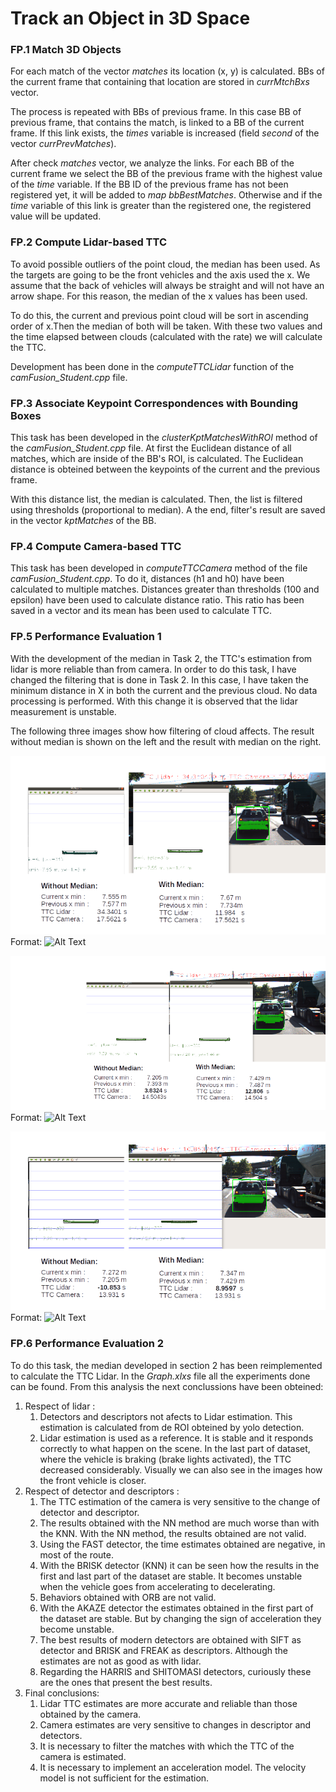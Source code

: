 # Track an Object in 3D Space
### FP.1 Match 3D Objects
For each match of the vector *matches* its location (x, y) is calculated. BBs of the current frame that containing that location are stored in *currMtchBxs* vector. 

The process is repeated with BBs of previous frame. In this case BB of previous frame, that contains the  match, is linked to a BB of the current frame. If this link exists, the *times* variable is increased (field *second* of the vector <map> *currPrevMatches*).

After check *matches*  vector, we analyze the links. For each BB of the current frame we select the BB of the previous frame with the highest value of the *time* variable. If the BB ID of the previous frame has not been registered yet, it will be added to *map bbBestMatches*. Otherwise and if the *time* variable of this link is greater than the registered one, the registered value will be updated.

### FP.2 Compute Lidar-based TTC
To avoid possible outliers of the point cloud, the median has been used. As the targets are going to be the front vehicles and the axis used the x. We assume that the back of vehicles will always be straight and will not have an arrow shape. For this reason, the median of the x values has been used.

To do this, the current and previous point cloud will be sort in ascending order of x.Then the median of both will be taken. With these two values and the time elapsed between clouds (calculated with the rate) we will calculate the TTC.

Development has been done in the *computeTTCLidar* function of the *camFusion_Student.cpp* file.

### FP.3  Associate Keypoint Correspondences with Bounding Boxes
This task has been developed in the *clusterKptMatchesWithROI* method of the *camFusion_Student.cpp* file. At first the Euclidean distance of all matches, which are inside of the BB's ROI, is calculated. The Euclidean distance is obteined between the keypoints of the current and the previous frame.

With this distance list, the median is calculated. Then, the list is filtered using thresholds (proportional to median). A the end, filter's result are saved  in the vector *kptMatches* of the BB.

### FP.4 Compute Camera-based TTC
This task has been developed in  *computeTTCCamera* method of the file *camFusion_Student.cpp*. To do it, distances (h1 and h0) have been calculated to multiple matches. Distances greater than thresholds (100 and epsilon) have been used to calculate distance ratio. This ratio has been saved in a vector and its mean has been used to calculate TTC. 

### FP.5  Performance Evaluation 1
With the development of the median in Task 2, the TTC's estimation from lidar is more reliable than from camera. In order to do this task, I have changed the filtering that is done in Task 2. In this case, I have taken the minimum distance in X in both the current and the previous cloud. No data processing is performed. With this change it is observed that the lidar measurement is unstable.

The following three images show how filtering of cloud affects. The result without median is shown on the left and the result with median on the right.

![Example 1](/Examples/Example1.png)
Format: ![Alt Text](url)

![Example 2](/Examples/Example2.png)
Format: ![Alt Text](url)

![Example 3](/Examples/Example3.png)
Format: ![Alt Text](url)

### FP.6  Performance Evaluation 2
To do this task, the median developed in section 2 has been reimplemented to calculate the TTC Lidar. In the *Graph.xlxs* file all the experiments done can be found. From this analysis the next conclussions have been obteined:
1. Respect of lidar :
     1.  Detectors and descriptors not afects to Lidar estimation. This estimation is calculated from de ROI obteined by yolo detection.
   1. Lidar estimation is used as a reference. It is stable and it responds correctly to what happen on the scene. In the last part of dataset, where the vehicle is braking (brake lights activated), the TTC decreased considerably. Visually we can also see in the images how the front vehicle is closer.
2. Respect of detector and descriptors :
   1. The TTC estimation of the camera is very sensitive to the change of detector and descriptor.
   2. The results obtained with the NN method are much worse than with the KNN. With the NN method, the results obtained are not valid.
   3. Using the FAST detector, the time estimates obtained are negative, in most of the route.
   4. With the BRISK detector (KNN) it can be seen how the results in the first and last part of the dataset are stable. It becomes unstable when the vehicle goes from accelerating to decelerating.
   5. Behaviors obtained with ORB are not valid.
   6. With the AKAZE detector the estimates obtained in the first part of the dataset are stable. But by changing the sign of acceleration they become unstable.
   7. The best results of modern detectors are obtained with SIFT as detector and BRISK and FREAK as descriptors. Although the estimates are not as good as with lidar.
   8.  Regarding the HARRIS and SHITOMASI detectors, curiously these are the ones that present the best results.
3. Final conclusions:
   1. Lidar TTC estimates are more accurate and reliable than those obtained by the camera.
   2. Camera estimates are very sensitive to changes in descriptor and detectors.
   3. It is necessary to filter the matches with which the TTC of the camera is estimated.
   4. It is necessary to implement an acceleration model. The velocity model is not sufficient for the estimation.

